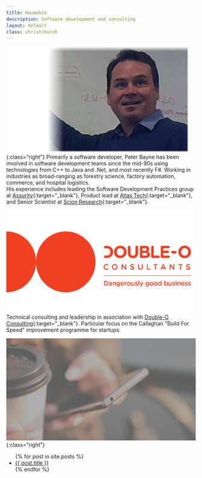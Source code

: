 ```yaml
---
title: Haumohio
description: Software development and consulting 
layout: default
class: christchurch
---
```


![Peter](./assets/images/profile_faded.png){:class="right"}
Primarily a software developer, Peter Bayne has been involved in software development teams since the mid-90s using technologies from C++ to Java and .Net, and most recently F#. Working in industries as broad-ranging as forestry science, factory automation, commerce, and hospital logistics.  
His experience includes leading the Software Development Practices group at [Assurity](http://assurity.co.nz){:target="_blank"}, Product lead at [Atlas Tech](http://atlastech.co.nz/){:target="_blank"}, and Senior Scientist at [Scion Research](https://scionresearch.com/){:target="_blank"}.  

![Double0](./assets/images/double0.png)
Technical consulting and leadership in association with [Double-O Consulting](http://doubleo.nz){:target="_blank"}.
Particular focus on the Callaghan "Build For Speed" improvement programme for startups.

![Let's talk](./assets/images/coffee.png){:class="right"}
<ul>
  {% for post in site.posts %}
    <li>
      <a href="{{ post.url }}">{{ post.title }}</a>
    </li>
  {% endfor %}
</ul>
